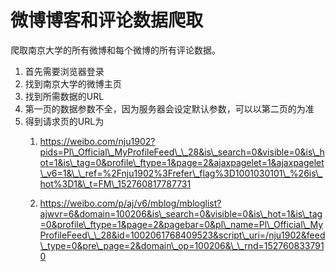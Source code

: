 # 微博博客和评论数据爬取

爬取南京大学的所有微博和每个微博的所有评论数据。

1. 首先需要浏览器登录
2. 找到南京大学的微博主页
3. 找到所需数据的URL
4. 第一页的数据参数不全，因为服务器会设定默认参数，可以以第二页的为准
5. 得到请求页的URL为
   1. https://weibo.com/nju1902?pids=Pl\_Official\_MyProfileFeed\_\_28&is\_search=0&visible=0&is\_hot=1&is\_tag=0&profile\_ftype=1&page=2&ajaxpagelet=1&ajaxpagelet\_v6=1&\_\_ref=%2Fnju1902%3Frefer\_flag%3D1001030101\_%26is\_hot%3D1&\_t=FM\_152760817787731

   2. https://weibo.com/p/aj/v6/mblog/mbloglist?ajwvr=6&domain=100206&is\_search=0&visible=0&is\_hot=1&is\_tag=0&profile\_ftype=1&page=2&pagebar=0&pl\_name=Pl\_Official\_MyProfileFeed\_\_28&id=1002061768409523&script\_uri=/nju1902&feed\_type=0&pre\_page=2&domain\_op=100206&\_\_rnd=1527608337910



